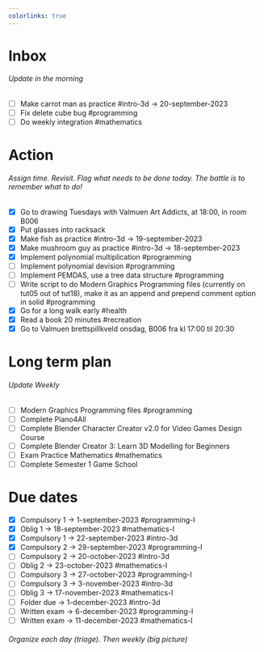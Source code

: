 ```yaml
---
colorlinks: true
---
```


# Inbox
###### Update in the morning

* [ ] Make carrot man as practice #intro-3d -> 20-september-2023
* [ ] Fix delete cube bug #programming
* [ ] Do weekly integration #mathematics

# Action
###### Assign time. Revisit. Flag what needs to be done today. The battle is to remember what to do!

* [x] Go to drawing Tuesdays with Valmuen Art Addicts, at 18:00, in room B006
* [x] Put glasses into racksack
* [x] Make fish as practice #intro-3d -> 19-september-2023
* [x] Make mushroom guy as practice #intro-3d -> 18-september-2023
* [x] Implement polynomial multiplication #programming
* [ ] Implement polynomial devision #programming
* [ ] Implement PEMDAS, use a tree data structure #programming
* [ ] Write script to do Modern Graphics Programming files (currently on tut05 out of tut18), make it as an append and prepend comment option in solid #programming
* [x] Go for a long walk early #health
* [x] Read a book 20 minutes #recreation
* [x] Go to Valmuen brettspillkveld onsdag, B006 fra kl 17:00 til 20:30

# Long term plan
###### Update Weekly

* [ ] Modern Graphics Programming files #programming
* [ ] Complete Piano4All
* [ ] Complete Blender Character Creator v2.0 for Video Games Design Course
* [ ] Complete Blender Creator 3: Learn 3D Modelling for Beginners
* [ ] Exam Practice Mathematics #mathematics
* [ ] Complete Semester 1 Game School

# Due dates

* [x] Compulsory 1 -> 1-september-2023  #programming-I 
* [x] Oblig 1      -> 18-september-2023 #mathematics-I
* [x] Compulsory 1 -> 22-september-2023 #intro-3d
* [x] Compulsory 2 -> 29-september-2023 #programming-I
* [ ] Compulsory 2 -> 20-october-2023   #intro-3d
* [ ] Oblig 2      -> 23-october-2023   #mathematics-I
* [ ] Compulsory 3 -> 27-october-2023   #programming-I
* [ ] Compulsory 3 -> 3-november-2023   #intro-3d
* [ ] Oblig 3      -> 17-november-2023  #mathematics-I
* [ ] Folder due   -> 1-december-2023   #intro-3d
* [ ] Written exam -> 6-december-2023   #programming-I
* [ ] Written exam -> 11-december-2023  #mathematics-I

###### Organize each day (triage). Then weekly (big picture)

